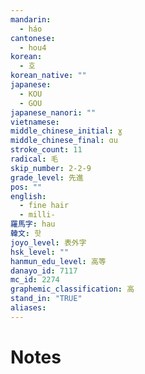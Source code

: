 ```yaml
---
mandarin:
  - háo
cantonese:
  - hou4
korean:
  - 호
korean_native: ""
japanese:
  - KOU
  - GOU
japanese_nanori: ""
vietnamese:
middle_chinese_initial: ɣ
middle_chinese_final: ɑu
stroke_count: 11
radical: 毛
skip_number: 2-2-9
grade_level: 先進
pos: ""
english:
  - fine hair
  - milli-
羅馬字: hau
韓文: 핫
joyo_level: 表外字
hsk_level: ""
hanmun_edu_level: 高等
danayo_id: 7117
mc_id: 2274
graphemic_classification: 高
stand_in: "TRUE"
aliases:
---
```


# Notes
